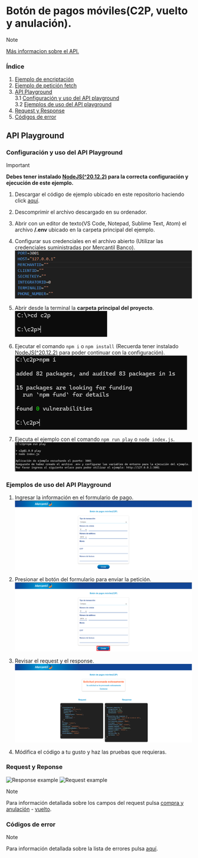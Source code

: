 # Botón de pagos móviles(C2P, vuelto y anulación).

>[!NOTE]
[Más informacion sobre el API.](https://apiportal.mercantilbanco.com/mercantil-banco/produccion/product/21034)

### Índice
    
1. [Ejemplo de encriptación](./modules/crypto.js)
2. [Ejemplo de petición fetch](./modules/c2p.js)
3. [API Playground](#playground)<br>
3.1 [Configuración y uso del API playground](#playground-config)<br>
3.2 [Ejemplos de uso del API playground](#playground-examples)
4. [Request y Response](#rq)
5. [Códigos de error](#error-codes)


<a id="playground" ></a>
## API Playground

<a id="playground-config"> </a>
### Configuración y uso del API Playground

>[!IMPORTANT]
**Debes tener instalado [NodeJS(^20.12.2)](https://nodejs.org/) para la correcta configuración y ejecución de este ejemplo.**

1. Descargar el código de ejemplo ubicado en este repositorio haciendo click [aquí](https://github.com/apimercantil/api-playground/releases/download/V1/c2p.zip).<br>

2. Descomprimir el archivo descargado en su ordenador.<br>

3. Abrir con un editor de texto(VS Code, Notepad, Sublime Text, Atom) el archivo **/.env** ubicado en la carpeta principal del ejemplo.<br>

4. Configurar sus credenciales en el archivo abierto (Utilizar las credenciales suministradas por Mercantil Banco).<br>
![Imagen de ejemplo](./img/readme-img-1.png)

5. Abrir desde la terminal la **carpeta principal del proyecto**.<br>
![Imagen de ejemplo](./img/readme-img-2.png)

6. Ejecutar el comando ```npm i``` o ```npm install``` (Recuerda tener instalado [NodeJS(^20.12.2)](https://nodejs.org/) para poder continuar con la configuración).<br>
![Imagen de ejemplo](./img/readme-img-3.png)

7. Ejecuta el ejemplo con el comando ```npm run play``` o ```node index.js```.<br>
![Imagen de ejemplo](./img/readme-img-4.png)

<a id="playground-examples"></a>
### Ejemplos de uso del API Playground

1. Ingresar la información en el formulario de pago.<br>
![Imagen de ejemplo](./img/readme-img-5.png)

8. Presionar el botón del formulario para enviar la petición.<br>
![Imagen de ejemplo](./img/readme-img-6.png)

9. Revisar el request y el response.<br>
![Imagen de ejemplo](./img/readme-img-7.png)

10. Módifica el código a tu gusto y haz las pruebas que requieras.<br>

<a id="rq"></a>
### Request y Reponse

![Response example](https://www.mercantilbanco.com/mercprod/apiportal/images/request_vuelto_c2p.png)
![Request example](https://www.mercantilbanco.com/mercprod/apiportal/images/response_vuelto_c2p.png)

>[!NOTE]
Para información detallada sobre los campos del request pulsa [compra y anulación](https://www.mercantilbanco.com/mercprod/apiportal/pdfs/api_c2p_descripcion_de_atributos_y_campos_compra_anulacion_0.pdf) - [vuelto](https://www.mercantilbanco.com/mercprod/apiportal/pdfs/api_c2p_descripcion_de_atributos_y_campos_vuelto_0.pdf).
<a id="error-codes"></a>
### Códigos de error

>[!NOTE]
Para información detallada sobre la lista de errores pulsa [aquí](https://www.mercantilbanco.com/mercprod/apiportal/pdfs/api_c2p_tipo_de_errores_0.pdf).
